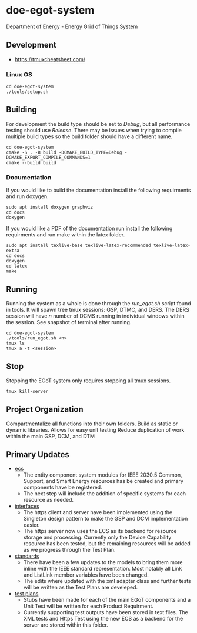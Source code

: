 # doe-egot-system
Department of Energy - Energy Grid of Things System

## Development
- https://tmuxcheatsheet.com/

### Linux OS

```
cd doe-egot-system
./tools/setup.sh
```

## Building
For development the build type should be set to *Debug*, but all performance testing should use *Release*. There may be issues when trying to compile multiple build types so the build folder should have a different name.
```shell
cd doe-egot-system
cmake -S . -B build -DCMAKE_BUILD_TYPE=Debug -DCMAKE_EXPORT_COMPILE_COMMANDS=1
cmake --build build
```

### Documentation
If you would like to build the documentation install the following requirments and run doxygen.
```shell
sudo apt install doxygen graphviz
cd docs
doxygen
```

If you would like a PDF of the documentation run install the following requirments and run make within the latex folder.
```shell
sudo apt install texlive-base texlive-latex-recommended texlive-latex-extra
cd docs
doxygen
cd latex
make
```

## Running
Running the system as a whole is done through the *run_egot.sh* script found in tools. It will spawn tree tmux sessions: GSP, DTMC, and DERS. The DERS session will have *n* number of DCMS running in individual windows within the session. See snapshot of terminal after running.


```shell
cd doe-egot-system
./tools/run_egot.sh <n>
tmux ls
tmux a -t <session>
```

## Stop
Stopping the EGoT system only requires stopping all tmux sessions. 

```shell
tmux kill-server
```

## Project Organization

Compartmentalize all functions into their own folders. 
Build as static or dynamic libraries. 
Allows for easy unit testing
Reduce duplication of work within the main GSP, DCM, and DTM

## Primary Updates

* [ecs](https://github.com/PortlandStatePowerLab/doe-egot-system/tree/temp-system-updates/ecs)
  * The entity component system modules for IEEE 2030.5 Common, Support, and Smart Energy resources has be created and primary components have be registered.
  * The next step will include the addition of specific systems for each resource as needed. 
* [interfaces](https://github.com/PortlandStatePowerLab/doe-egot-system/tree/temp-system-updates/interfaces)
  * The https client and server have been implemented using the Singleton design pattern to make the GSP and DCM implementation easier.
  * The https server now uses the ECS as its backend for resource storage and processing. Currently only the Device Capability resource has been tested, but the remaining resources will be added as we progress through the Test Plan. 
* [standards](https://github.com/PortlandStatePowerLab/doe-egot-system/tree/temp-system-updates/standards)
  * There have been a few updates to the models to bring them more inline with the IEEE standard representation. Most notably all Link and ListLink member variables have been changed.
  * The edits where updated with the xml adapter class and further tests will be written as the Test Plans are develeped.
* [test plans](https://github.com/PortlandStatePowerLab/doe-egot-system/tree/temp-system-updates/test-plans)
  * Stubs have been made for each of the main EGoT components and a Unit Test will be written for each Product Requirment.
  * Currently supporting test outputs have been stored in text files. The XML tests and Https Test using the new ECS as a backend for the server are stored within this folder.
